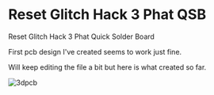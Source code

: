 # Reset Glitch Hack 3 Phat QSB
Reset Glitch Hack 3 Phat Quick Solder Board

First pcb design I've created seems to work just fine.

Will keep editing the file a bit but here is what created so far.

![3dpcb](https://user-images.githubusercontent.com/22463607/163844764-8bdf34c5-ff8a-4ac8-af40-47a54cc6ec0e.png)

